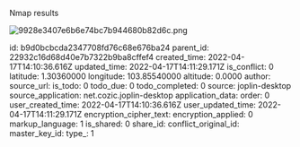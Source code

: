 Nmap results

![9928e3407e6b6e74bc7b944680b82d6c.png](:/d5f3906f07ed42b0b011be1101ad0a5d)

id: b9d0bcbcda2347708fd76c68e676ba24
parent_id: 22932c16d68d40e7b7322b9ba8cffef4
created_time: 2022-04-17T14:10:36.616Z
updated_time: 2022-04-17T14:11:29.171Z
is_conflict: 0
latitude: 1.30360000
longitude: 103.85540000
altitude: 0.0000
author: 
source_url: 
is_todo: 0
todo_due: 0
todo_completed: 0
source: joplin-desktop
source_application: net.cozic.joplin-desktop
application_data: 
order: 0
user_created_time: 2022-04-17T14:10:36.616Z
user_updated_time: 2022-04-17T14:11:29.171Z
encryption_cipher_text: 
encryption_applied: 0
markup_language: 1
is_shared: 0
share_id: 
conflict_original_id: 
master_key_id: 
type_: 1